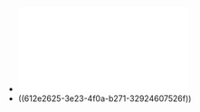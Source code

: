 - ![Una_discusión_sobre_las_TD_Mendieta_versión_preliminar_1630095610516_0.pdf](../assets/Una_discusión_sobre_las_TD_Mendieta_versión_preliminar_1630095610516_0_1630414353236_0.pdf)
- ((612e2625-3e23-4f0a-b271-32924607526f))